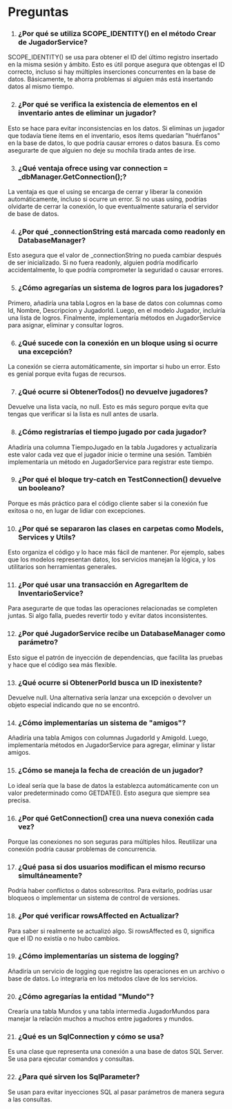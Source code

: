 # **Preguntas**


1. ### **¿Por qué se utiliza SCOPE_IDENTITY() en el método Crear de JugadorService?**
SCOPE_IDENTITY() se usa para obtener el ID del último registro insertado en la misma sesión y ámbito. Esto es útil porque asegura que obtengas el ID correcto, incluso si hay múltiples inserciones concurrentes en la base de datos. Básicamente, te ahorra problemas si alguien más está insertando datos al mismo tiempo.

2. ### **¿Por qué se verifica la existencia de elementos en el inventario antes de eliminar un jugador?**
Esto se hace para evitar inconsistencias en los datos. Si eliminas un jugador que todavía tiene ítems en el inventario, esos ítems quedarían "huérfanos" en la base de datos, lo que podría causar errores o datos basura. Es como asegurarte de que alguien no deje su mochila tirada antes de irse.

3. ### **¿Qué ventaja ofrece using var connection = _dbManager.GetConnection();?**
La ventaja es que el using se encarga de cerrar y liberar la conexión automáticamente, incluso si ocurre un error. Si no usas using, podrías olvidarte de cerrar la conexión, lo que eventualmente saturaría el servidor de base de datos.

4. ### **¿Por qué _connectionString está marcada como readonly en DatabaseManager?**
Esto asegura que el valor de _connectionString no pueda cambiar después de ser inicializado. Si no fuera readonly, alguien podría modificarlo accidentalmente, lo que podría comprometer la seguridad o causar errores.

5. ### **¿Cómo agregarías un sistema de logros para los jugadores?**
Primero, añadiría una tabla Logros en la base de datos con columnas como Id, Nombre, Descripcion y JugadorId. Luego, en el modelo Jugador, incluiría una lista de logros. Finalmente, implementaría métodos en JugadorService para asignar, eliminar y consultar logros.

6. ### **¿Qué sucede con la conexión en un bloque using si ocurre una excepción?**
La conexión se cierra automáticamente, sin importar si hubo un error. Esto es genial porque evita fugas de recursos.

7. ### **¿Qué ocurre si ObtenerTodos() no devuelve jugadores?**
Devuelve una lista vacía, no null. Esto es más seguro porque evita que tengas que verificar si la lista es null antes de usarla.

8. ### **¿Cómo registrarías el tiempo jugado por cada jugador?**
Añadiría una columna TiempoJugado en la tabla Jugadores y actualizaría este valor cada vez que el jugador inicie o termine una sesión. También implementaría un método en JugadorService para registrar este tiempo.

9. ### **¿Por qué el bloque try-catch en TestConnection() devuelve un booleano?**
Porque es más práctico para el código cliente saber si la conexión fue exitosa o no, en lugar de lidiar con excepciones.

10. ### **¿Por qué se separaron las clases en carpetas como Models, Services y Utils?**
Esto organiza el código y lo hace más fácil de mantener. Por ejemplo, sabes que los modelos representan datos, los servicios manejan la lógica, y los utilitarios son herramientas generales.

11. ### **¿Por qué usar una transacción en AgregarItem de InventarioService?**
Para asegurarte de que todas las operaciones relacionadas se completen juntas. Si algo falla, puedes revertir todo y evitar datos inconsistentes.

12. ### **¿Por qué JugadorService recibe un DatabaseManager como parámetro?**
Esto sigue el patrón de inyección de dependencias, que facilita las pruebas y hace que el código sea más flexible.

13. ### **¿Qué ocurre si ObtenerPorId busca un ID inexistente?**
Devuelve null. Una alternativa sería lanzar una excepción o devolver un objeto especial indicando que no se encontró.

14. ### **¿Cómo implementarías un sistema de "amigos"?**
Añadiría una tabla Amigos con columnas JugadorId y AmigoId. Luego, implementaría métodos en JugadorService para agregar, eliminar y listar amigos.

15. ### **¿Cómo se maneja la fecha de creación de un jugador?**
Lo ideal sería que la base de datos la establezca automáticamente con un valor predeterminado como GETDATE(). Esto asegura que siempre sea precisa.

16. ### **¿Por qué GetConnection() crea una nueva conexión cada vez?**
Porque las conexiones no son seguras para múltiples hilos. Reutilizar una conexión podría causar problemas de concurrencia.

17. ### **¿Qué pasa si dos usuarios modifican el mismo recurso simultáneamente?**
Podría haber conflictos o datos sobrescritos. Para evitarlo, podrías usar bloqueos o implementar un sistema de control de versiones.

18. ### **¿Por qué verificar rowsAffected en Actualizar?**
Para saber si realmente se actualizó algo. Si rowsAffected es 0, significa que el ID no existía o no hubo cambios.

19. ### **¿Cómo implementarías un sistema de logging?**
Añadiría un servicio de logging que registre las operaciones en un archivo o base de datos. Lo integraría en los métodos clave de los servicios.

20. ### **¿Cómo agregarías la entidad "Mundo"?**
Crearía una tabla Mundos y una tabla intermedia JugadorMundos para manejar la relación muchos a muchos entre jugadores y mundos.

21. ### **¿Qué es un SqlConnection y cómo se usa?**
Es una clase que representa una conexión a una base de datos SQL Server. Se usa para ejecutar comandos y consultas.

22. ### **¿Para qué sirven los SqlParameter?**
Se usan para evitar inyecciones SQL al pasar parámetros de manera segura a las consultas.


